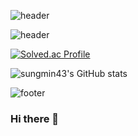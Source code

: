 
![header](https://capsule-render.vercel.app/api?type=waving&color=FFCCCC&height=350&section=header&text="Welcome%20to%20my%20room"&desc=chasing%20the%20passion&descAlign=80&fontSize=70&fontColor=ffff&animation=twinkling)


![header](https://capsule-render.vercel.app/api?type=rect&color=0:ffffcc,100:ffccff&height=130&desc=sungmin43's%20profile&descAlign=70&descAlignY=60&descSize=45&fontColor=888888&animation=scaleIn)


[![Solved.ac Profile](http://mazassumnida.wtf/api/v2/generate_badge?boj=webfkana43)](https://solved.ac/webfkana43/)



![sungmin43's GitHub stats](https://github-readme-stats.vercel.app/api?username=sungmin43&theme=vue&show_icons=true)


![footer](https://capsule-render.vercel.app/api?section=footer&color=FFCCCC)





### Hi there 👋

<!--
**Arin43/Arin43** is a ✨ _special_ ✨ repository because its `README.md` (this file) appears on your GitHub profile.

Here are some ideas to get you started:

- 🔭 I’m currently working on ...
- 🌱 I’m currently learning ...
- 👯 I’m looking to collaborate on ...
- 🤔 I’m looking for help with ...
- 💬 Ask me about ...
- 📫 How to reach me: ...
- 😄 Pronouns: ...
- ⚡ Fun fact: ...
-->

